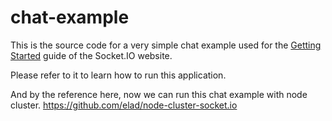 # chat-example

This is the source code for a very simple chat example used for 
the [Getting Started](http://socket.io/get-started/chat/) guide 
of the Socket.IO website.

Please refer to it to learn how to run this application.

And by the reference here, now we can run this chat example with node cluster.
https://github.com/elad/node-cluster-socket.io